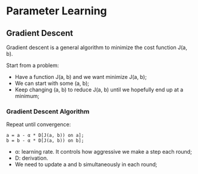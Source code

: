 # Parameter Learning

## Gradient Descent
Gradient descent is a general algorithm to minimize the cost function J(a, b).

Start from a problem:
- Have a function J(a, b) and we want minimize J(a, b);
- We can start with some (a, b);
- Keep changing (a, b) to reduce J(a, b) until we hopefully end up at a minimum;

### Gradient Descent Algorithm
Repeat until convergence:
```
a = a - α * D[J(a, b)) on a];
b = b - α * D[J(a, b)) on b];
```

- α: learning rate. It controls how aggressive we make a step each round;
- D: derivation.
- We need to update a and b simultaneously in each round;

